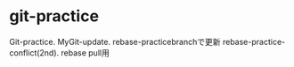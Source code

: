 # git-practice
Git-practice.
MyGit-update.
rebase-practicebranchで更新
rebase-practice-conflict(2nd).
rebase pull用

